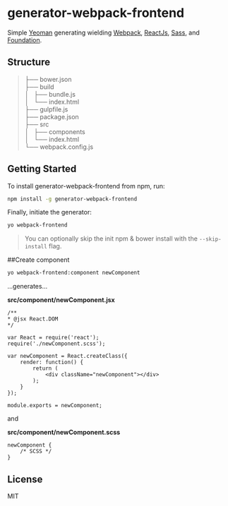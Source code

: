 generator-webpack-frontend
==========================
Simple [Yeoman](http://yeoman.io) generating wielding [Webpack](http://webpack.github.io/), [ReactJs](http://facebook.github.io/react/), [Sass](http://sass-lang.com), and [Foundation](http://foundation.zurb.com).

## Structure

> ├── bower.json       
> ├── build     		 
> │   ├── bundle.js 	 
> │   └── index.html	 
> ├── gulpfile.js		 
> ├── package.json	 
> ├── src	   			 
> │   ├── components 	 
> │   └── index.html	 
> └── webpack.config.js

## Getting Started

To install generator-webpack-frontend from npm, run:

```bash
npm install -g generator-webpack-frontend
```


Finally, initiate the generator:

```bash
yo webpack-frontend
```

> You can optionally skip the init npm & bower install with the `--skip-install` flag.


##Create component

```bash
yo webpack-frontend:component newComponent
```

...generates...

__src/component/newComponent.jsx__

	/**
	* @jsx React.DOM
	*/

	var React = require('react');
	require('./newComponent.scss');
	
	var newComponent = React.createClass({
		render: function() {
			return (
				<div className="newComponent"></div>
			);
		}
	});
	
	module.exports = newComponent;

and

__src/component/newComponent.scss__

	newComponent {
		/* SCSS */
	}



## License

MIT
